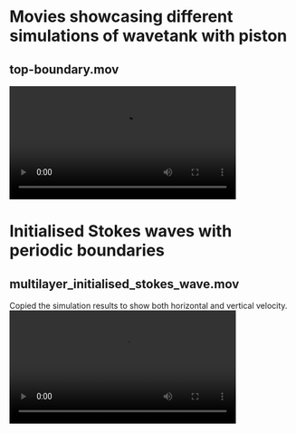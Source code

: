 # Movies showcasing different simulations of wavetank with piston
## top-boundary.mov
<video src="https://github.com/user-attachments/assets/120a3ef6-0359-4565-b060-0e93d705cfcd" width="400" /></video>


# Initialised Stokes waves with periodic boundaries
## multilayer_initialised_stokes_wave.mov
Copied the simulation results to show both horizontal and vertical velocity. 
<video src="https://github.com/user-attachments/assets/99a6b8bd-f98c-41af-a008-6351c15034eb" width="400" /></video>

